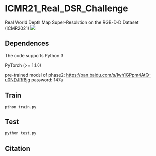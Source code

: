 # ICMR21_Real_DSR_Challenge
Real World Depth Map Super-Resolution on the RGB-D-D Dataset (ICMR2021)
![](https://github.com/Sunbaoli/ICMR21_Real_DSR_Challenge/c.png)

## Dependences

The code supports Python 3

PyTorch (>= 1.1.0)
 
pre-trained model of phase2: https://pan.baidu.com/s/1wh1GPpm4AtQ-u0NDJRf8jg 
password: 147a 

## Train
` pthon train.py `

## Test
` python test.py `

## Citation 



